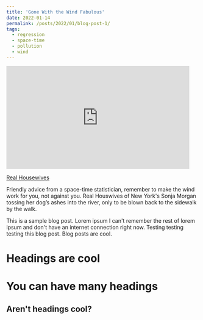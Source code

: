 ```yaml
---
title: 'Gone With the Wind Fabulous'
date: 2022-01-14
permalink: /posts/2022/01/blog-post-1/
tags:
  - regression
  - space-time
  - pollution
  - wind
---
```


<iframe src="https://giphy.com/embed/83vSBkd952sxO" width="480" height="269" frameBorder="0" class="giphy-embed" allowFullScreen></iframe><p><a href="https://giphy.com/gifs/realitytvgifs-rhonj-sonja-morgan-milou-83vSBkd952sxO">Real Housewives</a></p>
Friendly advice from a space-time statistician, remember to make the wind work for you, not against you.
Real Houswives of New York's Sonja Morgan tossing her dog’s ashes into the river, only to be blown back to the sidewalk by the walk.

This is a sample blog post. Lorem ipsum I can't remember the rest of lorem ipsum and don't have an internet connection right now. Testing testing testing this blog post. Blog posts are cool.

Headings are cool
======

You can have many headings
======

Aren't headings cool?
------
